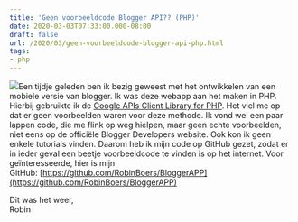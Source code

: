 ```yaml
---
title: 'Geen voorbeeldcode Blogger API?? (PHP)'
date: 2020-03-03T07:33:00.000-08:00
draft: false
url: /2020/03/geen-voorbeeldcode-blogger-api-php.html
tags: 
- php
---
```


[![](https://1.bp.blogspot.com/-ndtzqFN2wsI/Xl0gTv_xdXI/AAAAAAAAGjk/R7yIDcrEJggPbUierbR00iEOi91tCR__wCLcBGAsYHQ/s1600/blogger-logo-vector.png)](https://1.bp.blogspot.com/-ndtzqFN2wsI/Xl0gTv_xdXI/AAAAAAAAGjk/R7yIDcrEJggPbUierbR00iEOi91tCR__wCLcBGAsYHQ/s1600/blogger-logo-vector.png)Een tijdje geleden ben ik bezig geweest met het ontwikkelen van een mobiele versie van blogger. Ik was deze webapp aan het maken in PHP. Hierbij gebruikte ik de [Google APIs Client Library for PHP](https://github.com/googleapis/google-api-php-client). Het viel me op dat er geen voorbeelden waren voor deze methode. Ik vond wel een paar lappen code, die me flink op weg hielpen, maar geen echte voorbeelden, niet eens op de officiële Blogger Developers website. Ook kon ik geen enkele tutorials vinden. Daarom heb ik mijn code op GitHub gezet, zodat er in ieder geval een beetje voorbeeldcode te vinden is op het internet. Voor geïnteresseerde, hier is mijn GitHub: [https://github.com/RobinBoers/BloggerAPP](https://github.com/RobinBoers/BloggerAPP)  
  
Dit was het weer,  
Robin